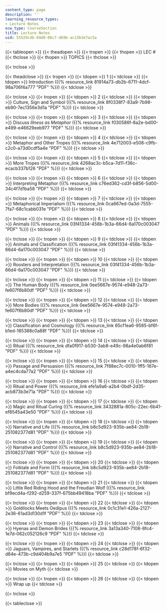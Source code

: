 ```yaml
---
content_type: page
description: ''
learning_resource_types:
- Lecture Notes
ocw_type: CourseSection
title: Lecture Notes
uid: 55529c4b-69d0-06c7-d69b-ac13b3e7ac5a
---
```


{{< tableopen >}}
{{< theadopen >}}
{{< tropen >}}
{{< thopen >}}
LEC #
{{< thclose >}}
{{< thopen >}}
TOPICS
{{< thclose >}}

{{< trclose >}}

{{< theadclose >}}
{{< tropen >}}
{{< tdopen >}}
1
{{< tdclose >}}
{{< tdopen >}}
Introduction ({{% resource_link 81914a73-db2b-6711-4dcf-98a706f4a777 "PDF" %}})
{{< tdclose >}}

{{< trclose >}}
{{< tropen >}}
{{< tdopen >}}
2
{{< tdclose >}}
{{< tdopen >}}
Culture, Sign and Symbol ({{% resource_link 8f0338f7-83a9-7b98-eb90-7ec1356e3d1a "PDF" %}})
{{< tdclose >}}

{{< trclose >}}
{{< tropen >}}
{{< tdopen >}}
3
{{< tdclose >}}
{{< tdopen >}}
Discuss _Illness as Metaphor_ ({{% resource_link f030586f-8a2e-bd00-e499-e46629eeb977 "PDF" %}})
{{< tdclose >}}

{{< trclose >}}
{{< tropen >}}
{{< tdopen >}}
4
{{< tdclose >}}
{{< tdopen >}}
Metaphor and Other Tropes ({{% resource_link 4e712003-e508-c9fb-c2c0-a73d0cdf5a4e "PDF" %}})
{{< tdclose >}}

{{< trclose >}}
{{< tropen >}}
{{< tdopen >}}
5
{{< tdclose >}}
{{< tdopen >}}
More Tropes ({{% resource_link 4268ac3c-b5ca-7d11-f36c-ecacb337b126 "PDF" %}})
{{< tdclose >}}

{{< trclose >}}
{{< tropen >}}
{{< tdopen >}}
6
{{< tdclose >}}
{{< tdopen >}}
Interpreting Metaphor ({{% resource_link c76ed362-cd3f-b856-5d00-34c4f7d1ba58 "PDF" %}})
{{< tdclose >}}

{{< trclose >}}
{{< tropen >}}
{{< tdopen >}}
7
{{< tdclose >}}
{{< tdopen >}}
Metaphorical Imperialism ({{% resource_link 0ca667ed-0a3d-7555-7fa7-68c1cabb031e "PDF" %}})
{{< tdclose >}}

{{< trclose >}}
{{< tropen >}}
{{< tdopen >}}
8
{{< tdclose >}}
{{< tdopen >}}
Animals ({{% resource_link 03f41334-456b-1b3a-66d4-6a170c003047 "PDF" %}})
{{< tdclose >}}

{{< trclose >}}
{{< tropen >}}
{{< tdopen >}}
9
{{< tdclose >}}
{{< tdopen >}}
Animals and Classification ({{% resource_link 03f41334-456b-1b3a-66d4-6a170c003047 "PDF" %}})
{{< tdclose >}}

{{< trclose >}}
{{< tropen >}}
{{< tdopen >}}
10
{{< tdclose >}}
{{< tdopen >}}
Roosters and Interpretation ({{% resource_link 03f41334-456b-1b3a-66d4-6a170c003047 "PDF" %}})
{{< tdclose >}}

{{< trclose >}}
{{< tropen >}}
{{< tdopen >}}
11
{{< tdclose >}}
{{< tdopen >}}
The Human Body ({{% resource_link 0ee5667e-9574-e948-2a73-fe607f6b80df "PDF" %}})
{{< tdclose >}}

{{< trclose >}}
{{< tropen >}}
{{< tdopen >}}
12
{{< tdclose >}}
{{< tdopen >}}
More Bodies ({{% resource_link 0ee5667e-9574-e948-2a73-fe607f6b80df "PDF" %}})
{{< tdclose >}}

{{< trclose >}}
{{< tropen >}}
{{< tdopen >}}
13
{{< tdclose >}}
{{< tdopen >}}
Classification and Cosmology ({{% resource_link 65cf1ea6-9585-bf6f-b1ed-185388c0a88f "PDF" %}})
{{< tdclose >}}

{{< trclose >}}
{{< tropen >}}
{{< tdopen >}}
14
{{< tdclose >}}
{{< tdopen >}}
Ritual ({{% resource_link dfa0f917-b530-3ab8-e49c-98a4e0ab6f81 "PDF" %}})
{{< tdclose >}}

{{< trclose >}}
{{< tropen >}}
{{< tdopen >}}
15
{{< tdclose >}}
{{< tdopen >}}
Passage and Persuasion ({{% resource_link 7f88ec7c-0010-1ff5-167e-a4ec4cda77a2 "PDF" %}})
{{< tdclose >}}

{{< trclose >}}
{{< tropen >}}
{{< tdopen >}}
16
{{< tdclose >}}
{{< tdopen >}}
Ritual and Power ({{% resource_link efe1a9a6-a2b4-0bdf-2d35-acb873b3e71a "PDF" %}})
{{< tdclose >}}

{{< trclose >}}
{{< tropen >}}
{{< tdopen >}}
17
{{< tdclose >}}
{{< tdopen >}}
Magic and Ritual Curing ({{% resource_link 3432881a-805c-22ec-6b41-ef8545a43e50 "PDF" %}})
{{< tdclose >}}

{{< trclose >}}
{{< tropen >}}
{{< tdopen >}}
18
{{< tdclose >}}
{{< tdopen >}}
Narrative and Life ({{% resource_link b8c5d923-935b-ae84-2b18-251082377d81 "PDF" %}})
{{< tdclose >}}

{{< trclose >}}
{{< tropen >}}
{{< tdopen >}}
19
{{< tdclose >}}
{{< tdopen >}}
Narrative and Control ({{% resource_link b8c5d923-935b-ae84-2b18-251082377d81 "PDF" %}})
{{< tdclose >}}

{{< trclose >}}
{{< tropen >}}
{{< tdopen >}}
20
{{< tdclose >}}
{{< tdopen >}}
Folktale and Form ({{% resource_link b8c5d923-935b-ae84-2b18-251082377d81 "PDF" %}})
{{< tdclose >}}

{{< trclose >}}
{{< tropen >}}
{{< tdopen >}}
21
{{< tdclose >}}
{{< tdopen >}}
Little Red Riding Hood and the Freudian Wolf ({{% resource_link bf9ecd4a-f292-d259-337f-675bb49418ba "PDF" %}})
{{< tdclose >}}

{{< trclose >}}
{{< tropen >}}
{{< tdopen >}}
22
{{< tdclose >}}
{{< tdopen >}}
Goldilocks Meets Oedipus ({{% resource_link 0c1c31e1-426a-2127-2e36-61ad3d130d1f "PDF" %}})
{{< tdclose >}}

{{< trclose >}}
{{< tropen >}}
{{< tdopen >}}
23
{{< tdclose >}}
{{< tdopen >}}
Hyenas and Demon Brides ({{% resource_link 3a13a340-7108-8fc4-1e7d-062c052126c9 "PDF" %}})
{{< tdclose >}}

{{< trclose >}}
{{< tropen >}}
{{< tdopen >}}
24
{{< tdclose >}}
{{< tdopen >}}
Jaguars, Vampires, and Starlets ({{% resource_link c28d178f-6f32-d84e-473b-c9d404b9a7e5 "PDF" %}})
{{< tdclose >}}

{{< trclose >}}
{{< tropen >}}
{{< tdopen >}}
25
{{< tdclose >}}
{{< tdopen >}}
Movies on Myth
{{< tdclose >}}

{{< trclose >}}
{{< tropen >}}
{{< tdopen >}}
26
{{< tdclose >}}
{{< tdopen >}}
Wrap up
{{< tdclose >}}

{{< trclose >}}

{{< tableclose >}}
